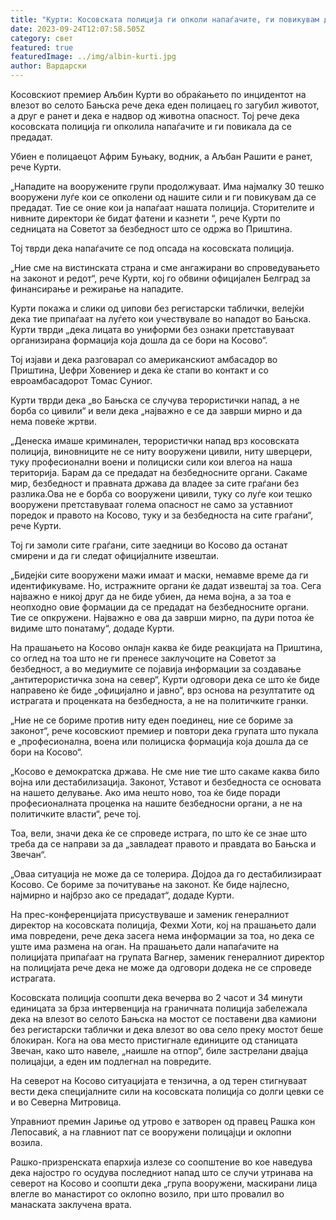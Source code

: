 ```yaml
---
title: "Курти: Косовската полиција ги опколи напаѓачите, ги повикувам да се предадат"
date: 2023-09-24T12:07:58.505Z
category: свет
featured: true
featuredImage: ../img/albin-kurti.jpg
author: Вардарски
---
```

Косовскиот премиер Аљбин Курти во обраќањето по инцидентот на влезот во селото Бањска рече дека еден полицаец го загубил животот, а друг е ранет и дека е надвор од животна опасност. Тој рече дека косовската полиција ги опколила напаѓачите и ги повикала да се предадат.

Убиен е полицаецот Африм Буњаку, водник, а Аљбан Рашити е ранет, рече Курти.

„Нападите на вооружените групи продолжуваат. Има најмалку 30 тешко вооружени луѓе кои се опколени од нашите сили и ги повикувам да се предадат. Тие се оние кои ја напаѓаат нашата полиција. Сторителите и нивните директори ќе бидат фатени и казнети “, рече Курти по седницата на Советот за безбедност што се одржа во Приштина.

Тој тврди дека напаѓачите се под опсада на косовската полиција.

„Ние сме на вистинската страна и сме ангажирани во спроведувањето на законот и редот“, рече Курти, кој го обвини официјален Белград за финансирање и режирање на нападите.

Курти покажа и слики од џипови без регистарски таблички, велејќи дека тие припаѓаат на луѓето кои учествувале во нападот во Бањска. Курти тврди „дека лицата во униформи без ознаки претставуваат организирана формација која дошла да се бори на Косово“.

Тој изјави и дека разговарал со американскиот амбасадор во Приштина, Џефри Ховениер и дека ќе стапи во контакт и со евроамбасадорот Томас Суниог.

Курти тврди дека „во Бањска се случува терористички напад, а не борба со цивили“ и вели дека „најважно е се да заврши мирно и да нема повеќе жртви.

„Денеска имаше криминален, терористички напад врз косовската полиција, виновниците не се ниту вооружени цивили, ниту шверцери, туку професионални воени и полициски сили кои влегоа на наша територија. Барам да се предадат на безбедносните органи. Сакаме мир, безбедност и правната држава да владее за сите граѓани без разлика.Ова не е борба со вооружени цивили, туку со луѓе кои тешко вооружени претставуваат голема опасност не само за уставниот поредок и правото на Косово, туку и за безбедноста на сите граѓани“, рече Курти.

Тој ги замоли сите граѓани, сите заедници во Косово да останат смирени и да ги следат официјалните извештаи.

„Бидејќи сите вооружени мажи имаат и маски, немавме време да ги идентификуваме. Но, истражните органи ќе дадат извештај за тоа. Сега најважно е никој друг да не биде убиен, да нема војна, а за тоа е неопходно овие формации да се предадат на безбедносните органи. Тие се опкружени. Најважно е ова да заврши мирно, па дури потоа ќе видиме што понатаму“, додаде Курти.

На прашањето на Косово онлајн каква ќе биде реакцијата на Приштина, со оглед на тоа што не ги пренесе заклучоците на Советот за безбедност, а во медиумите се појавија информации за создавање „антитерористичка зона на север“, Курти одговори дека се што ќе биде направено ќе биде „официјално и јавно“, врз основа на резултатите од истрагата и проценката на безбедноста, а не на политичките гранки.

„Ние не се бориме против ниту еден поединец, ние се бориме за законот“, рече косовскиот премиер и повтори дека групата што пукала е „професионална, воена или полициска формација која дошла да се бори на Косово“.

„Косово е демократска држава. Не сме ние тие што сакаме каква било војна или дестабилизација. Законот, Уставот и безбедноста се основата на нашето делување. Ако има нешто ново, тоа ќе биде поради професионалната проценка на нашите безбедносни органи, а не на политичките власти“, рече тој.

Тоа, вели, значи дека ќе се спроведе истрага, по што ќе се знае што треба да се направи за да „завладеат правото и правдата во Бањска и Звечан“.

„Оваа ситуација не може да се толерира. Дојдоа да го дестабилизираат Косово. Се бориме за почитување на законот. Ќе биде најлесно, најмирно и најбрзо ако се предадат“, додаде Курти.

На прес-конференцијата присуствуваше и заменик генералниот директор на косовската полиција, Фехми Хоти, кој на прашањето дали има повредени, рече дека засега нема информации за тоа, но дека се уште има размена на оган. На прашањето дали напаѓачите на полицијата припаѓаат на групата Вагнер, заменик генералниот директор на полицијата рече дека не може да одговори додека не се спроведе истрагата.

Косовската полиција соопшти дека вечерва во 2 часот и 34 минути единицата за брза интервенција на граничната полиција забележала дека на влезот во селото Бањска на мостот се поставени два камиони без регистарски таблички и дека влезот во ова село преку мостот беше блокиран. Кога на ова место пристигнале единиците од станицата Звечан, како што навеле, „наишле на отпор“, биле застрелани двајца полицајци, а еден им подлегнал на повредите.

На северот на Косово ситуацијата е тензична, а од терен стигнуваат вести дека специјалните сили на косовската полиција со долги цевки се и во Северна Митровица.

Управниот премин Јариње од утрово е затворен од правец Рашка кон Лепосавиќ, а на главниот пат се вооружени полицајци и оклопни возила.

Рашко-призренската епархија излезе со соопштение во кое наведува дека најостро го осудува последниот напад што се случи утринава на северот на Косово и соопшти дека „група вооружени, маскирани лица влегле во манастирот со оклопно возило, при што провалил во манаската заклучена врата.